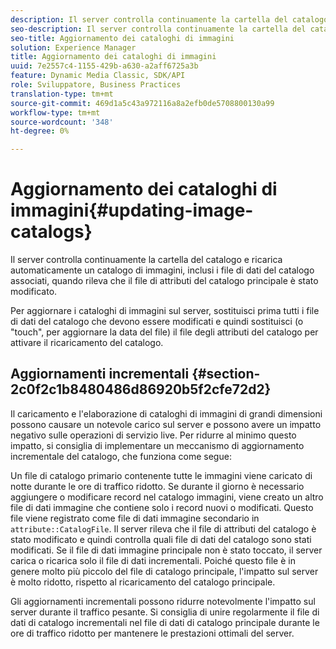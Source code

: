 ```yaml
---
description: Il server controlla continuamente la cartella del catalogo e ricarica automaticamente un catalogo di immagini, inclusi i file di dati del catalogo associati, quando rileva che il file di attributi del catalogo principale è stato modificato.
seo-description: Il server controlla continuamente la cartella del catalogo e ricarica automaticamente un catalogo di immagini, inclusi i file di dati del catalogo associati, quando rileva che il file di attributi del catalogo principale è stato modificato.
seo-title: Aggiornamento dei cataloghi di immagini
solution: Experience Manager
title: Aggiornamento dei cataloghi di immagini
uuid: 7e2557c4-1155-429b-a630-a2aff6725a3b
feature: Dynamic Media Classic, SDK/API
role: Sviluppatore, Business Practices
translation-type: tm+mt
source-git-commit: 469d1a5c43a972116a8a2efb0de5708800130a99
workflow-type: tm+mt
source-wordcount: '348'
ht-degree: 0%

---
```



# Aggiornamento dei cataloghi di immagini{#updating-image-catalogs}

Il server controlla continuamente la cartella del catalogo e ricarica automaticamente un catalogo di immagini, inclusi i file di dati del catalogo associati, quando rileva che il file di attributi del catalogo principale è stato modificato.

Per aggiornare i cataloghi di immagini sul server, sostituisci prima tutti i file di dati del catalogo che devono essere modificati e quindi sostituisci (o &quot;touch&quot;, per aggiornare la data del file) il file degli attributi del catalogo per attivare il ricaricamento del catalogo.

## Aggiornamenti incrementali {#section-2c0f2c1b8480486d86920b5f2cfe72d2}

Il caricamento e l&#39;elaborazione di cataloghi di immagini di grandi dimensioni possono causare un notevole carico sul server e possono avere un impatto negativo sulle operazioni di servizio live. Per ridurre al minimo questo impatto, si consiglia di implementare un meccanismo di aggiornamento incrementale del catalogo, che funziona come segue:

Un file di catalogo primario contenente tutte le immagini viene caricato di notte durante le ore di traffico ridotto. Se durante il giorno è necessario aggiungere o modificare record nel catalogo immagini, viene creato un altro file di dati immagine che contiene solo i record nuovi o modificati. Questo file viene registrato come file di dati immagine secondario in `attribute::CatalogFile`. Il server rileva che il file di attributi del catalogo è stato modificato e quindi controlla quali file di dati del catalogo sono stati modificati. Se il file di dati immagine principale non è stato toccato, il server carica o ricarica solo il file di dati incrementali. Poiché questo file è in genere molto più piccolo del file di catalogo principale, l&#39;impatto sul server è molto ridotto, rispetto al ricaricamento del catalogo principale.

Gli aggiornamenti incrementali possono ridurre notevolmente l&#39;impatto sul server durante il traffico pesante. Si consiglia di unire regolarmente il file di dati di catalogo incrementali nel file di dati di catalogo principale durante le ore di traffico ridotto per mantenere le prestazioni ottimali del server.
